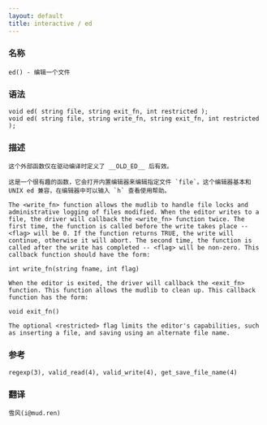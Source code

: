 ```yaml
---
layout: default
title: interactive / ed
---
```


### 名称

    ed() - 编辑一个文件

### 语法

    void ed( string file, string exit_fn, int restricted );
    void ed( string file, string write_fn, string exit_fn, int restricted );

### 描述

    这个外部函数仅在驱动编译时定义了 __OLD_ED__ 后有效。

    这是一个很有趣的函数，它会打开内置编辑器来编辑指定文件 `file`。这个编辑器基本和 UNIX ed 兼容，在编辑器中可以输入 `h` 查看使用帮助。

    The <write_fn> function allows the mudlib to handle file locks and administrative logging of files modified. When the editor writes to a file, the driver will callback the <write_fn> function twice. The first time, the function is called before the write takes place -- <flag> will be 0. If the function returns TRUE, the write will continue, otherwise it will abort. The second time, the function is called after the write has completed -- <flag> will be non-zero. This callback function should have the form:

    int write_fn(string fname, int flag)

    When the editor is exited, the driver will callback the <exit_fn> function. This function allows the mudlib to clean up. This callback function has the form:

    void exit_fn()

    The optional <restricted> flag limits the editor's capabilities, such as inserting a file, and saving using an alternate file name.

### 参考

    regexp(3), valid_read(4), valid_write(4), get_save_file_name(4)

### 翻译 ###

    雪风(i@mud.ren)
